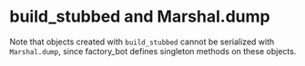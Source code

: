 # build_stubbed and Marshal.dump

Note that objects created with `build_stubbed` cannot be serialized with
`Marshal.dump`, since factory\_bot defines singleton methods on these objects.
